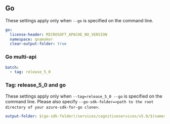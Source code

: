 ## Go

These settings apply only when `--go` is specified on the command line.

``` yaml $(go)
go:
  license-header: MICROSOFT_APACHE_NO_VERSION
  namespace: qnamaker
  clear-output-folder: true
```

### Go multi-api

``` yaml $(go) && $(multiapi)
batch:
  - tag: release_5_0
```

### Tag: release_5_0 and go

These settings apply only when `--tag=release_5_0 --go` is specified on the command line.
Please also specify `--go-sdk-folder=<path to the root directory of your azure-sdk-for-go clone>`.

``` yaml $(tag) == 'release_5_0' && $(go)
output-folder: $(go-sdk-folder)/services/cognitiveservices/v5.0/$(namespace)
```